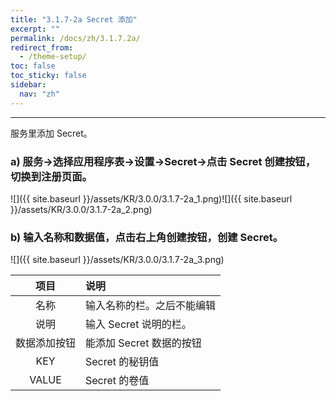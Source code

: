 ```yaml
---
title: "3.1.7-2a Secret 添加"
excerpt: ""
permalink: /docs/zh/3.1.7.2a/
redirect_from:
  - /theme-setup/
toc: false
toc_sticky: false
sidebar:
  nav: "zh"
---
```


---
服务里添加 Secret。

### a\) 服务→选择应用程序表→设置→Secret→点击 Secret 创建按钮，切换到注册页面。
![]({{ site.baseurl }}/assets/KR/3.0.0/3.1.7-2a_1.png)![]({{ site.baseurl }}/assets/KR/3.0.0/3.1.7-2a_2.png)

### b\) 输入名称和数据值，点击右上角创建按钮，创建 Secret。
![]({{ site.baseurl }}/assets/KR/3.0.0/3.1.7-2a_3.png)

| **项目** | **说明** |
| :---: | :--- |
| 名称 | 输入名称的栏。之后不能编辑 |
| 说明 | 输入 Secret 说明的栏。 |
| 数据添加按钮 | 能添加 Secret 数据的按钮 |
| KEY | Secret 的秘钥值 |
| VALUE | Secret 的卷值 |
